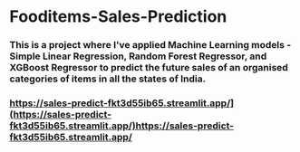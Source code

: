 # Fooditems-Sales-Prediction
### This is a project where I've applied Machine Learning models - Simple Linear Regression, Random Forest Regressor, and XGBoost Regressor to predict the future sales of an organised categories of items in all the states of India.
### https://sales-predict-fkt3d55ib65.streamlit.app/](https://sales-predict-fkt3d55ib65.streamlit.app/)https://sales-predict-fkt3d55ib65.streamlit.app/
